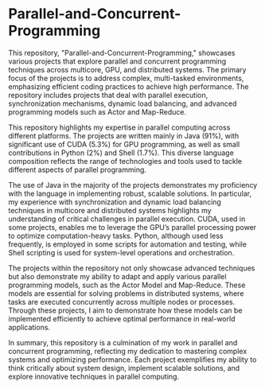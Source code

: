 # Parallel-and-Concurrent-Programming

This repository, "Parallel-and-Concurrent-Programming," showcases various projects that explore parallel and concurrent programming techniques across multicore, GPU, and distributed systems. The primary focus of the projects is to address complex, multi-tasked environments, emphasizing efficient coding practices to achieve high performance. The repository includes projects that deal with parallel execution, synchronization mechanisms, dynamic load balancing, and advanced programming models such as Actor and Map-Reduce.

This repository highlights my expertise in parallel computing across different platforms. The projects are written mainly in Java (91%), with significant use of CUDA (5.3%) for GPU programming, as well as small contributions in Python (2%) and Shell (1.7%). This diverse language composition reflects the range of technologies and tools used to tackle different aspects of parallel programming.

The use of Java in the majority of the projects demonstrates my proficiency with the language in implementing robust, scalable solutions. In particular, my experience with synchronization and dynamic load balancing techniques in multicore and distributed systems highlights my understanding of critical challenges in parallel execution. CUDA, used in some projects, enables me to leverage the GPU’s parallel processing power to optimize computation-heavy tasks. Python, although used less frequently, is employed in some scripts for automation and testing, while Shell scripting is used for system-level operations and orchestration.

The projects within the repository not only showcase advanced techniques but also demonstrate my ability to adapt and apply various parallel programming models, such as the Actor Model and Map-Reduce. These models are essential for solving problems in distributed systems, where tasks are executed concurrently across multiple nodes or processes. Through these projects, I aim to demonstrate how these models can be implemented efficiently to achieve optimal performance in real-world applications.

In summary, this repository is a culmination of my work in parallel and concurrent programming, reflecting my dedication to mastering complex systems and optimizing performance. Each project exemplifies my ability to think critically about system design, implement scalable solutions, and explore innovative techniques in parallel computing.
